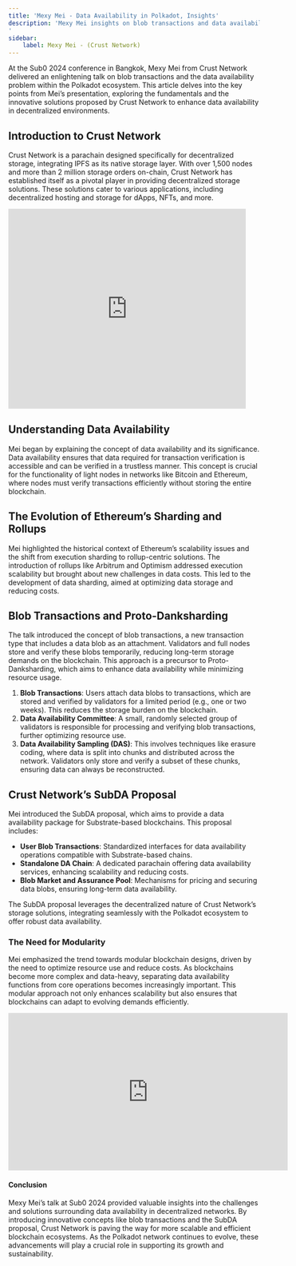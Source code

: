 ```yaml
---
title: 'Mexy Mei - Data Availability in Polkadot, Insights'
description: 'Mexy Mei insights on blob transactions and data availability on Polkadot. Learn how Crust Network is enhancing scalability in Polkadot.
'
sidebar:
    label: Mexy Mei - (Crust Network)
---
```


At the Sub0 2024 conference in Bangkok, Mexy Mei from Crust Network delivered an enlightening talk on blob transactions and the data availability problem within the Polkadot ecosystem. This article delves into the key points from Mei’s presentation, exploring the fundamentals and the innovative solutions proposed by Crust Network to enhance data availability in decentralized environments.

Introduction to Crust Network
-----------------------------

Crust Network is a parachain designed specifically for decentralized storage, integrating IPFS as its native storage layer. With over 1,500 nodes and more than 2 million storage orders on-chain, Crust Network has established itself as a pivotal player in providing decentralized storage solutions. These solutions cater to various applications, including decentralized hosting and storage for dApps, NFTs, and more.

<iframe frameborder="0" height="400" marginheight="0" marginwidth="0" scrolling="no" src="https://www.slideshare.net/slideshow/embed_code/key/fSVqo7n4cfHZRy?hostedIn=slideshare&page=upload" width="476"></iframe>

Understanding Data Availability
-------------------------------

Mei began by explaining the concept of data availability and its significance. Data availability ensures that data required for transaction verification is accessible and can be verified in a trustless manner. This concept is crucial for the functionality of light nodes in networks like Bitcoin and Ethereum, where nodes must verify transactions efficiently without storing the entire blockchain.

The Evolution of Ethereum’s Sharding and Rollups
------------------------------------------------

Mei highlighted the historical context of Ethereum’s scalability issues and the shift from execution sharding to rollup-centric solutions. The introduction of rollups like Arbitrum and Optimism addressed execution scalability but brought about new challenges in data costs. This led to the development of data sharding, aimed at optimizing data storage and reducing costs.

Blob Transactions and Proto-Danksharding
----------------------------------------

The talk introduced the concept of blob transactions, a new transaction type that includes a data blob as an attachment. Validators and full nodes store and verify these blobs temporarily, reducing long-term storage demands on the blockchain. This approach is a precursor to Proto-Danksharding, which aims to enhance data availability while minimizing resource usage.

1. **Blob Transactions**: Users attach data blobs to transactions, which are stored and verified by validators for a limited period (e.g., one or two weeks). This reduces the storage burden on the blockchain.
2. **Data Availability Committee**: A small, randomly selected group of validators is responsible for processing and verifying blob transactions, further optimizing resource use.
3. **Data Availability Sampling (DAS)**: This involves techniques like erasure coding, where data is split into chunks and distributed across the network. Validators only store and verify a subset of these chunks, ensuring data can always be reconstructed.

Crust Network’s SubDA Proposal
------------------------------

Mei introduced the SubDA proposal, which aims to provide a data availability package for Substrate-based blockchains. This proposal includes:

- **User Blob Transactions**: Standardized interfaces for data availability operations compatible with Substrate-based chains.
- **Standalone DA Chain**: A dedicated parachain offering data availability services, enhancing scalability and reducing costs.
- **Blob Market and Assurance Pool**: Mechanisms for pricing and securing data blobs, ensuring long-term data availability.

The SubDA proposal leverages the decentralized nature of Crust Network’s storage solutions, integrating seamlessly with the Polkadot ecosystem to offer robust data availability.

### The Need for Modularity

Mei emphasized the trend towards modular blockchain designs, driven by the need to optimize resource use and reduce costs. As blockchains become more complex and data-heavy, separating data availability functions from core operations becomes increasingly important. This modular approach not only enhances scalability but also ensures that blockchains can adapt to evolving demands efficiently.

<iframe allowfullscreen="allowfullscreen" frameborder="0" height="315" src="https://www.youtube.com/embed/yWmSNRl7uCQ?si=D3e7IGK3EQZ1It5k" title="YouTube video player" width="560"></iframe>

#### Conclusion

Mexy Mei’s talk at Sub0 2024 provided valuable insights into the challenges and solutions surrounding data availability in decentralized networks. By introducing innovative concepts like blob transactions and the SubDA proposal, Crust Network is paving the way for more scalable and efficient blockchain ecosystems. As the Polkadot network continues to evolve, these advancements will play a crucial role in supporting its growth and sustainability.